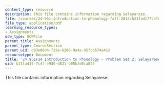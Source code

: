 ```yaml
---
content_type: resource
description: This file contains information regarding Selayarese.
file: /courses/24-961-introduction-to-phonology-fall-2014/b21fad177c4fe930d821b05b2d0ca825_MIT24_961F14_pset2.pdf
file_type: application/pdf
learning_resource_types:
- Assignments
ocw_type: OCWFile
parent_title: Assignments
parent_type: CourseSection
parent_uid: d83e06d4-f28a-6206-9a4e-95fcb574a4b2
resourcetype: Document
title: '24.961F14 Introduction to Phonology - Problem Set 2: Selayarese'
uid: b21fad17-7c4f-e930-d821-b05b2d0ca825
---
```

This file contains information regarding Selayarese.

